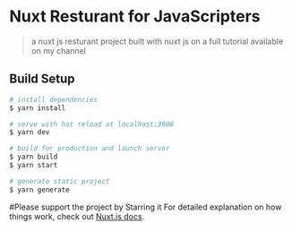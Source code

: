# Nuxt Resturant for JavaScripters 

> a nuxt js resturant project built with nuxt js on a full tutorial available on my channel 

## Build Setup

```bash
# install dependencies
$ yarn install

# serve with hot reload at localhost:3000
$ yarn dev

# build for production and launch server
$ yarn build
$ yarn start

# generate static project
$ yarn generate
```
#Please support the project by Starring it
For detailed explanation on how things work, check out [Nuxt.js docs](https://nuxtjs.org).
